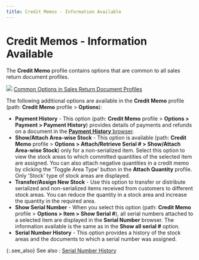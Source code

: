 ```yaml
---
title: Credit Memos - Information Available
---
```


# Credit Memos - Information Available


The **Credit Memo** profile contains  options that are common to all sales return document profiles.


![]({{site.sp_baseurl}}/img/lens.gif) [Common  Options in Sales Return Document Profiles]({{site.sp_baseurl}}/sales-ret-docs/sales-ret-doc/common-opts/common_sales_document_options_sales_return_document_content.html)


The following additional options are available in the **Credit 
 Memo** profile (path: **Credit Memo** profile > **Options**):

- **Payment 
 History** - This option (path: **Credit 
 Memo** profile > **Options &gt; 
 Payment &gt; Payment History**) provides details of payments and  refunds on a document in the [**Payment 
 History** browser]({{site.sp_baseurl}}/sales-ret-docs/cms/cm-proc/refunds-on-cm/payment_history_cm.html).
- **Show/Attach 
 Area-wise Stock** - This option is available (path: **Credit 
 Memo** profile > **Options &gt; 
 Attach/Retrieve Serial # &gt; Show/Attach Area-wise Stock**) only  for a non-serialized item. Select this option to view the stock areas  to which committed quantities of the selected item are assigned. You can  also attach negative quantities in a credit memo by clicking the 'Toggle  Area Type'  button in the **Attach Quantity**  profile. Only 'Stock' type of stock areas are displayed.
- **Transfer/Assign 
 New Stock** - Use this option to transfer or distribute serialized  and non-serialized items received from customers to different stock areas.  You can reduce the quantity in a stock area and increase the quantity  in the required area.
- **Show 
 Serial Number** - When you select this option (path: **Credit 
 Memo** profile > **Options &gt; 
 Item &gt; Show Serial #**), all serial numbers attached to a selected  item are displayed in the **Serial Number** browser. The information available is the same as in the **Show all serial #** option.
- **Serial 
 Number History** - This option provides a history of the stock areas  and the documents to which a serial number was assigned.



{:.see_also}
See also
: [Serial  Number History]({{site.sp_baseurl}}/sales-docs/sales-orders/so-proc/cmt-items/enter-cmt-qty/serial_number_history.html)
